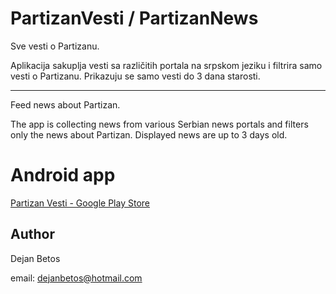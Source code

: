 # PartizanVesti / PartizanNews

Sve vesti o Partizanu.

Aplikacija sakuplja vesti sa različitih portala na srpskom jeziku i filtrira samo vesti o Partizanu.
Prikazuju se samo vesti do 3 dana starosti.

---

Feed news about Partizan.

The app is collecting news from various Serbian news portals and filters only the news about Partizan.
Displayed news are up to 3 days old.

# Android app
[Partizan Vesti - Google Play Store](https://play.google.com/store/apps/details?id=com.dejanbetos.PartizanVesti)


## Author
Dejan Betos

email: dejanbetos@hotmail.com
